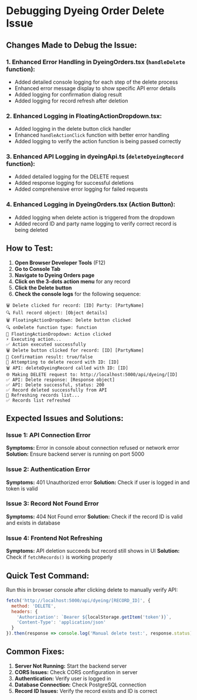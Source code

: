 # Debugging Dyeing Order Delete Issue

## Changes Made to Debug the Issue:

### 1. Enhanced Error Handling in DyeingOrders.tsx (`handleDelete` function):
- Added detailed console logging for each step of the delete process
- Enhanced error message display to show specific API error details
- Added logging for confirmation dialog result
- Added logging for record refresh after deletion

### 2. Enhanced Logging in FloatingActionDropdown.tsx:
- Added logging in the delete button click handler
- Enhanced `handleActionClick` function with better error handling
- Added logging to verify the action function is being passed correctly

### 3. Enhanced API Logging in dyeingApi.ts (`deleteDyeingRecord` function):
- Added detailed logging for the DELETE request
- Added response logging for successful deletions
- Added comprehensive error logging for failed requests

### 4. Enhanced Logging in DyeingOrders.tsx (Action Button):
- Added logging when delete action is triggered from the dropdown
- Added record ID and party name logging to verify correct record is being deleted

## How to Test:

1. **Open Browser Developer Tools** (F12)
2. **Go to Console Tab**
3. **Navigate to Dyeing Orders page**
4. **Click on the 3-dots action menu** for any record
5. **Click the Delete button**
6. **Check the console logs** for the following sequence:

```
🗑️ Delete clicked for record: [ID] Party: [PartyName]
🔍 Full record object: [Object details]
🗑️ FloatingActionDropdown: Delete button clicked
🔍 onDelete function type: function
🎯 FloatingActionDropdown: Action clicked
⚡ Executing action...
✅ Action executed successfully
🗑️ Delete button clicked for record: [ID] [PartyName]
💭 Confirmation result: true/false
🔄 Attempting to delete record with ID: [ID]
🗑️ API: deleteDyeingRecord called with ID: [ID]
🌐 Making DELETE request to: http://localhost:5000/api/dyeing/[ID]
✅ API: Delete response: [Response object]
✅ API: Delete successful, status: 200
✅ Record deleted successfully from API
🔄 Refreshing records list...
✅ Records list refreshed
```

## Expected Issues and Solutions:

### Issue 1: API Connection Error
**Symptoms:** Error in console about connection refused or network error
**Solution:** Ensure backend server is running on port 5000

### Issue 2: Authentication Error
**Symptoms:** 401 Unauthorized error
**Solution:** Check if user is logged in and token is valid

### Issue 3: Record Not Found Error
**Symptoms:** 404 Not Found error
**Solution:** Check if the record ID is valid and exists in database

### Issue 4: Frontend Not Refreshing
**Symptoms:** API deletion succeeds but record still shows in UI
**Solution:** Check if `fetchRecords()` is working properly

## Quick Test Command:
Run this in browser console after clicking delete to manually verify API:
```javascript
fetch('http://localhost:5000/api/dyeing/[RECORD_ID]', {
  method: 'DELETE',
  headers: {
    'Authorization': `Bearer ${localStorage.getItem('token')}`,
    'Content-Type': 'application/json'
  }
}).then(response => console.log('Manual delete test:', response.status));
```

## Common Fixes:

1. **Server Not Running:** Start the backend server
2. **CORS Issues:** Check CORS configuration in server
3. **Authentication:** Verify user is logged in
4. **Database Connection:** Check PostgreSQL connection
5. **Record ID Issues:** Verify the record exists and ID is correct
